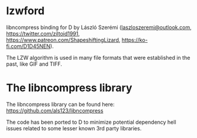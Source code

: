 # lzwford
libncompress binding for D by László Szerémi (laszloszeremi@outlook.com, https://twitter.com/ziltoid1991, https://www.patreon.com/ShapeshiftingLizard, https://ko-fi.com/D1D45NEN).

The LZW algorithm is used in many file formats that were established in the past, like GIF and TIFF.

# The libncompress library

The libncompress library can be found here: https://github.com/als123/libncompress

The code has been ported to D to minimize potential dependency hell issues related to some lesser known 3rd party libraries.
